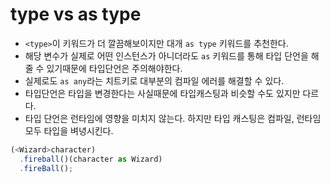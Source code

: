 # type vs as type

- `<type>`이 키워드가 더 깔끔해보이지만 대개 `as type` 키워드를 추천한다.
- 해당 변수가 실제로 어떤 인스턴스가 아니더라도 `as` 키워드를 통해 타입 단언을 해줄 수 있기때문에 타입단언은 주의해야한다.
- 실제로도 `as any`라는 치트키로 대부분의 컴파일 에러를 해결할 수 있다.
- 타입단언은 타입을 변경한다는 사실때문에 타입캐스팅과 비슷할 수도 있지만 다르다.
- 타입 단언은 런타임에 영향을 미치지 않는다. 하지만 타입 캐스팅은 컴파일, 런타임 모두 타입을 벼녕시킨다.
```ts
(<Wizard>character)
  .fireball()(character as Wizard)
  .fireBall();
```
